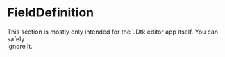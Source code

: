 # FieldDefinition

  
This section is mostly only intended for the LDtk editor app itself. You can safely  
ignore it.  


